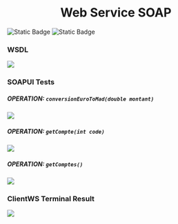 <h1 style="text-align: center;">Web Service SOAP</h1>

![Static Badge](https://img.shields.io/badge/Java-17-orange)  ![Static Badge](https://img.shields.io/badge/maven-4.0.0-hotpink)  


### WSDL

<img src="https://github.com/m-mourouh/web-service-soap/assets/60442896/d777572f-674b-4e59-b1b2-a2b4d74f1fcf" />

### SOAPUI Tests

##### OPERATION: `conversionEuroToMad(double montant)` 
<img src="https://github.com/m-mourouh/web-service-soap/assets/60442896/67891aea-6996-4e68-9097-7d456146df7d"/>

##### OPERATION: `getCompte(int code)` 
<img src="https://github.com/m-mourouh/web-service-soap/assets/60442896/032bf4e7-7f0f-48a8-88e6-b5c2bb73defd"/>

##### OPERATION: `getComptes()` 
<img src="https://github.com/m-mourouh/web-service-soap/assets/60442896/4ea26172-180a-421a-99ad-7a63b9ad7ff1"/>

### ClientWS Terminal Result
<img src="https://github.com/m-mourouh/web-service-soap/assets/60442896/c1bfe9cf-28b4-4a91-bf96-013dc3d5dd09"/>

